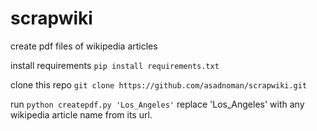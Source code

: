 # scrapwiki
create pdf files of wikipedia articles

install requirements
`pip install requirements.txt`

clone this repo
`git clone https://github.com/asadnoman/scrapwiki.git`

run
`python createpdf.py 'Los_Angeles'`
replace 'Los_Angeles' with any wikipedia article name from its url.
